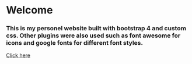 # Welcome 
### This is my personel website built with bootstrap 4 and custom css. Other plugins were also used such as font awesome for icons and google fonts for different font styles.
[Click here]()
